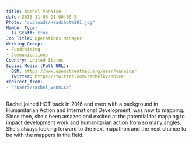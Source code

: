 ```yaml
---
title: Rachel VanNice
date: 2016-11-08 21:00:00 Z
Photo: "/uploads/Headshot%201.jpg"
Member Type:
  Is Staff: true
Job Title: Operations Manager
Working Group:
- Fundraising
- Communications
Country: United States
Social Media (Full URL):
  OSM: https://www.openstreetmap.org/user/vannicer
  Twitter: https://twitter.com/rachelkvannice
redirect_from:
- "/users/rachel_vannice"
---
```


Rachel joined HOT back in 2016 and even with a background in Humanitarian Action and International Development, was new to mapping. Since then, she's been amazed and excited at the potential for mapping to impact development work and humanitarian action from so many angles. She's always looking forward to the next mapathon and the next chance to be with the mappers in the field. 